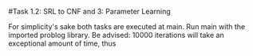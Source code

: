 #Task 1.2: SRL to CNF and 3: Parameter Learning 

For simplicity's sake both tasks are executed at main.
Run main with the imported problog library.
Be advised: 10000 iterations will take an exceptional amount of time, thus

